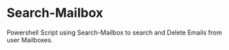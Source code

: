 # Search-Mailbox
Powershell Script using Search-Mailbox to search and Delete Emails from user Mailboxes.
